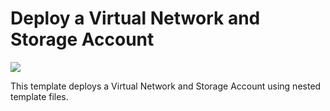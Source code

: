 # Deploy a Virtual Network and Storage Account

<a href="https://portal.azure.com/#create/Microsoft.Template/uri/https%3A%2F%2Fraw.githubusercontent.com%2FAndyHerb%2FAzure-Resource-Group%2Fmaster%2FCoric-Arm-Deployment%2Fazuredeploy.json" target="_blank">
    <img src="http://azuredeploy.net/deploybutton.png"/>
</a>

This template deploys a Virtual Network and Storage Account using nested template files.
